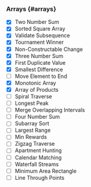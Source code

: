 ### Arrays {#arrays}


- [x] Two Number Sum
- [x] Sorted Square Array
- [x] Validate Subsequence
- [x] Tournament Winner
- [x] Non-Constructable Change
- [x] Three Number Sum
- [x] First Duplicate Value
- [x] Smallest Difference
- [ ] Move Element to End
- [x] Monotonic Array
- [x] Array of Products
- [ ] Spiral Traverse
- [ ] Longest Peak
- [ ] Merge Overlapping Intervals
- [ ] Four Number Sum
- [ ] Subarray Sort
- [ ] Largest Range
- [ ] Min Rewards
- [ ] Zigzag Traverse
- [ ] Apartment Hunting
- [ ] Calendar Matching
- [ ] Waterfall Streams
- [ ] Minimum Area Rectangle
- [ ] Line Through Points